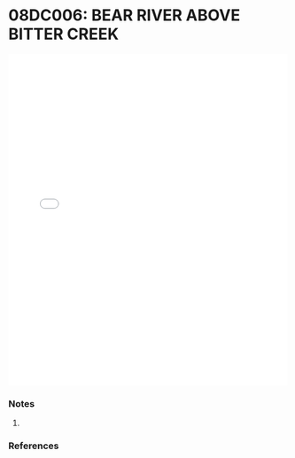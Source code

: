 # 08DC006: BEAR RIVER ABOVE BITTER CREEK

<iframe src="/distribution_estimation/_static/stations/08DC006_fdc.html" width="100%" height="600" frameborder="0"></iframe>

### Notes
1. 

### References

